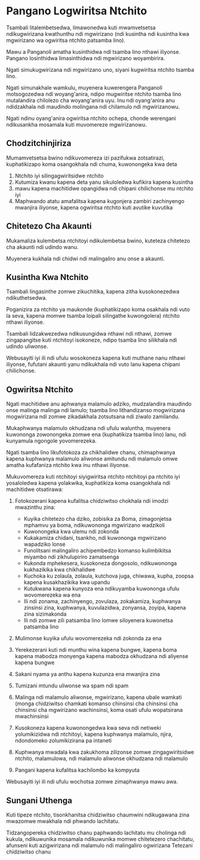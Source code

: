# Pangano Logwiritsa Ntchito

Tsambali litalembetsedwa, limawonedwa kuti mwamvetsetsa ndikugwirizana kwathunthu ndi mgwirizano (ndi kusintha ndi kusintha kwa mgwirizano wa ogwiritsa ntchito patsamba lino).

Mawu a Panganoli amatha kusinthidwa ndi tsamba lino nthawi iliyonse. Pangano losinthidwa limasinthidwa ndi mgwirizano woyambirira.

Ngati simukugwirizana ndi mgwirizano uno, siyani kugwiritsa ntchito tsamba lino.

Ngati simunakhale wamkulu, muyenera kuwerengera Panganoli motsogozedwa ndi woyang'anira, ndipo mugwiritse ntchito tsamba lino mutalandira chilolezo cha woyang'anira uyu. Inu ndi oyang'anira anu ndidzakhala ndi maudindo molingana ndi chilamulo ndi mgwirizanowu.

Ngati ndinu oyang'anira ogwiritsa ntchito ochepa, chonde werengani ndikusankha mosamala kuti muvomereze mgwirizanowu.

## Chodzitchinjiriza

Mumamvetsetsa bwino ndikuvomereza izi pazifukwa zotsatirazi, kuphatikizapo koma osangokhala ndi chuma, kuwonongeka kwa deta

1. Ntchito iyi silingagwiritsidwe ntchito
1. Kutumiza kwanu kapena deta yanu sikuloledwa kufikira kapena kusintha
1. mawu kapena machitidwe opangidwa ndi chipani chilichonse mu ntchito iyi
1. Maphwando atatu amafalitsa kapena kugonjera zambiri zachinyengo mwanjira iliyonse, kapena ogwiritsa ntchito kuti avutike kuvutika

## Chitetezo Cha Akaunti

Mukamaliza kulembetsa ntchitoyi ndikulembetsa bwino, kuteteza chitetezo cha akaunti ndi udindo wanu.

Muyenera kukhala ndi chidwi ndi malingaliro anu onse a akaunti.

## Kusintha Kwa Ntchito

Tsambali lingasinthe zomwe zikuchitika, kapena zitha kusokonezedwa ndikuthetsedwa.

Poganizira za ntchito ya maukonde (kuphatikizapo koma osakhala ndi vuto la seva, kapena momwe tsamba loipali silingathe kuwongolera) ntchito nthawi iliyonse.

Tsambali lidzakwezedwa ndikusungidwa nthawi ndi nthawi, zomwe zingapangitse kuti ntchitoyi isokoneze, ndipo tsamba lino silikhala ndi udindo uliwonse.

Webusayiti iyi ili ndi ufulu wosokoneza kapena kuti muthane nanu nthawi iliyonse, fufutani akaunti yanu ndikukhala ndi vuto lanu kapena chipani chilichonse.

## Ogwiritsa Ntchito

Ngati machitidwe anu aphwanya malamulo adziko, mudzalandira maudindo onse malinga malinga ndi lamulo; tsamba lino lithandizanso mogwirizana mogwirizana ndi zomwe zikadakhala zotsutsana ndi ziwalo zamilandu.

Mukaphwanya malamulo okhudzana ndi ufulu waluntha, muyenera kuwononga zowonongeka zomwe ena (kuphatikiza tsamba lino) lanu, ndi kunyamula ngongole yovomerezeka.

Ngati tsamba lino likufotokoza za chikhalidwe chanu, chimaphwanya kapena kuphwanya malamulo aliwonse amitundu ndi malamulo omwe amatha kufafaniza ntchito kwa inu nthawi iliyonse.

Mukuvomereza kuti ntchitoyi siyigwiritsa ntchito ntchitoyi pa ntchito iyi yosaloledwa kapena yolakwika, kuphatikiza koma osangokhala ndi machitidwe otsatirawa:

1. Fotokozerani kapena kufalitsa chidziwitso chokhala ndi imodzi mwazinthu zina:

   * Kuyika chitetezo cha dziko, zobisika za Boma, zimagonjetsa mphamvu ya boma, ndikuwononga mgwirizano wadzikoli
   * Kuwonongeka kwa ulemu ndi zokonda
   * Kukakamiza chidani, tsankho, ndi kuwononga mgwirizano wapadziko lonse
   * Funolitsani malingaliro achipembedzo komanso kulimbikitsa miyambo ndi zikhulupiriro zamatsenga
   * Kukonda mphekesera, kusokoneza dongosolo, ndikuwononga kukhazikika kwa chikhalidwe
   * Kuchoka ku zolaula, zolaula, kutchova juga, chiwawa, kupha, zoopsa kapena kusakhazikika kwa upandu
   * Kutukwana kapena kunyoza ena ndikuyamba kuwononga ufulu wovomerezeka wa ena
   * Ili ndi zonama, zachinyengo, zovulaza, zokakamiza, kuphwanya zinsinsi zina, kuphwanya, kuvulazidwa, zonyansa, zoyipa, kapena zina sizimakonda
   * Ili ndi zomwe zili patsamba lino lomwe siloyenera kuwonetsa patsamba lino

1. Mulimonse kuyika ufulu wovomerezeka ndi zokonda za ena
1. Yerekezerani kuti ndi munthu wina kapena bungwe, kapena boma kapena mabodza monyenga kapena mabodza okhudzana ndi aliyense kapena bungwe
1. Sakani nyama ya anthu kapena kuzunza ena mwanjira zina
1. Tumizani mtundu uliwonse wa spam ndi spam
1. Malinga ndi malamulo aliwonse, mgwirizano, kapena ubale wamkati (monga chidziwitso chamkati komanso chinsinsi cha chinsinsi cha chinsinsi cha mgwirizano wachinsinsi, koma osati ufulu wopatsirana mwachinsinsi
1. Kusokoneza kapena kuwonongedwa kwa seva ndi netiweki yolumikizidwa ndi ntchitoyi, kapena kuphwanya malamulo, njira, ndondomeko zolumikizirana pa intaneti
1. Kuphwanya mwadala kwa zakukhoma zilizonse zomwe zingagwiritsidwe ntchito, malamulowa, ndi malamulo aliwonse okhudzana ndi malamulo
1. Pangani kapena kufalitsa kachilombo ka kompyuta

Webusayiti iyi ili ndi ufulu wochotsa zomwe zimaphwanya mawu awa.

## Sungani Uthenga

Kuti tipeze ntchito, tisonkhanitsa chidziwitso chaumwini ndikugawana zina mwazomwe mwakhala ndi phwando lachitatu.

Tidzangopereka chidziwitso chanu paphwando lachitatu mu cholinga ndi kukula, ndikuwunika mosamala ndikuwunika momwe chitetezero chachitatu, afunseni kuti azigwirizana ndi malamulo ndi malingaliro ogwirizana Tetezani chidziwitso chanu
